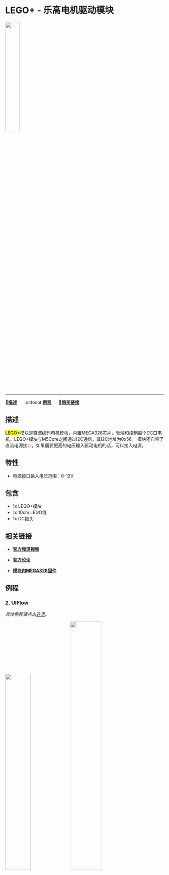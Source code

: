 # LEGO+ - 乐高电机驱动模块

<img src="assets/img/product_pics/module/module_lego_plus_01.png" width="30%" height="30%"><!-- <img src="assets/img/product_pics/module/module_lego_plus_02.png" width="30%" height="30%"> <img src="assets/img/product_pics/module/module_lego_plus_03.png" width="30%" height="30%"> -->

***

:memo:**[描述](#描述)**&nbsp;&nbsp;&nbsp;&nbsp;&nbsp;&nbsp;:octocat:**[例程](https://github.com/m5stack/M5Stack/tree/master/examples/Modules/GPS)**&nbsp;&nbsp;&nbsp;&nbsp;&nbsp;&nbsp;🛒**[购买链接](https://www.aliexpress.com/store/product/M5Stack-MEGA328-4-DC-10-DC-I2C/3226069_32961587834.html)**

<!-- :memo:**[描述](#描述)**&nbsp;&nbsp;&nbsp;&nbsp;&nbsp;&nbsp;:octocat:**[例程](https://github.com/m5stack/M5Stack/tree/master/examples/Modules/GPS)**&nbsp;&nbsp;&nbsp;&nbsp;&nbsp;&nbsp;:electric_plug:**[原理图](https://github.com/m5stack/M5-Schematic/blob/master/Modules/GPS.pdf)**&nbsp;&nbsp;&nbsp;&nbsp;&nbsp;&nbsp;🛒**[购买链接](https://www.aliexpress.com/store/product/M5Stack-MEGA328-4-DC-10-DC-I2C/3226069_32961587834.html)** -->

## 描述

<mark>LEGO+</mark>模块是直流编码电机模块，内置MEGA328芯片，管理和控制每个DC口电机。LEGO+模块与M5Core之间通过I2C通信，其I2C地址为0x56。
模块还自带了直流电源接口，如果需要更高的电压输入驱动电机的话，可以接入电源。

## 特性

-  电源接口输入电压范围：6-12V

## 包含

-  1x LEGO+模块
-  1x 10cm LEGO线
-  1x DC接头

## 相关链接

- **[官方频道视频](https://i.youku.com/i/UNjE1ODA2MzE0OA==?spm=a2hzp.8253869.0.0)**

- **[官方论坛](http://forum.m5stack.com/)**

- **[模块内MEGA328固件](https://github.com/m5stack/M5-ProductExampleCodes/tree/master/Module/LEGO_PLUS/firmware_328p)**

## 例程

<!-- ### 1. Arduino IDE -->



### 2. UIFlow

*具体例程请点击[这里](https://github.com/m5stack/M5-ProductExampleCodes/tree/master/Module/LEGO_PLUS/UIFlow)。*

<img src="assets/img/product_pics/module/module_example/LEGO_PLUS/example_module_lego_plus_01.png" width="40%" height="40%"> <img src="assets/img/product_pics/module/module_example/LEGO_PLUS/example_module_lego_plus_02_zh_CN.png" width="45%" height="45%">

<!-- ## 原理图 -->
